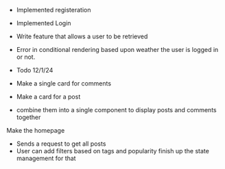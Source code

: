 - Implemented registeration
- Implemented Login
- Write feature that allows a user to be retrieved

- Error in conditional rendering based upon weather the user is logged in or not.

- Todo 12/1/24
- Make a single card for comments
- Make a card for a post
- combine them into a single component to display posts and comments together

Make the homepage

- Sends a request to get all posts
- User can add filters based on tags and popularity finish up the state management for that

